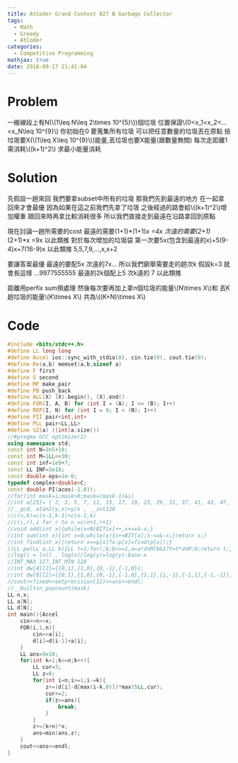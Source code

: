 ```yaml
---
title: AtCoder Grand Contest 027 B Garbage Collector
tags:
  - Math 
  - Greedy
  - AtCoder
categories:
  - Competitive Programming
mathjax: true
date: 2018-09-17 21:41:04
---
```



# Problem

一維線段上有N(\\(1\leq N\leq 2\times 10^{5}\\))個垃圾 位置保證\\(0<x_1<x_2<...<x_N\leq 10^{9}\\)
你初始在0 要蒐集所有垃圾 可以把任意數量的垃圾丟在原點
撿垃圾要X(\\(1\leq X\leq 10^{9}\\))能量,丟垃圾也要X能量(跟數量無關)
每次走距離1需消耗\\((k+1)^2\\)
求最小能量消耗

<!--more-->


# Solution

先假設一趟來回 我們要拿subset中所有的垃圾
那我們先到最遠的地方 在一起拿回來才會最優
因為如果在這之前我們先拿了垃圾 之後經過的路會給\\((k+1)^2\\)增加權重 跟回來時再拿比較消耗很多
所以我們直接走到最遠在沿路拿回到原點

現在討論一趟所需要的cost
最遠的需要(1+1)*(1+1)*x =4x
次遠的需要(2+1)*(2+1)*x =9x
以此類推
對於每次增加的垃圾袋
第一次要5x(包含到最遠的x)+5(9-4)x+7(16-9)x 以此類推
5,5,7,9,...,x,x+2

要讓答案最優 最遠的要配5x 次遠的7x...
所以我們窮舉需要走的趟次k
假設k=3 就會長這樣 ...9977555555
最遠的2k個配上5 次k遠的 7  以此類推

距離用perfix sum預處理
然後每次要再加上拿n個垃圾的能量\\(N\times X\\)和 丟K趟垃圾的能量\\(K\times X\\)
共為\\((K+N)\times X\\)

# Code
```cpp
#include <bits/stdc++.h>
#define LL long long
#define Accel ios::sync_with_stdio(0), cin.tie(0), cout.tie(0);
#define Re(a,b) memset(a,b,sizeof a)
#define F first
#define S second
#define MP make_pair
#define PB push_back
#define ALL(X) (X).begin(), (X).end()
#define FOR(I, A, B) for (int I = (A); I <= (B); I++)
#define REP(I, N) for (int I = 0; I < (N); I++)
#define PII pair<int,int>
#define PLL pair<LL,LL>
#define SZ(a) ((int)a.size())
//#pragma GCC optimize(2)
using namespace std;
const int N=2e5+10;
const int M=1LL<<30;
const int inf=1e9+7;
const LL INF=1e18;
const double eps=1e-6;
typedef complex<double>C;
const double PI(acos(-1.0));
//for(int mask=i;mask>0;mask=(mask-1)&i)
//int a[25]= { 2, 3, 5, 7, 11, 13, 17, 19, 23, 29, 31, 37, 41, 43, 47, 53, 59, 61, 67, 71, 73, 79, 83, 89, 97 };
//__gcd, atan2(y,x)=y/x , __int128
//c(n,k)=c(n-1,k-1)+c(n-1,k)
//c(i,r),i for r to n =c(n+1,r+1)
//void add(int x){while(x<N)BIT[x]++,x+=x&-x;}
//int sum(int x){int s=0;while(x){s+=BIT[x];x-=x&-x;}return s;}
//int find(int x){return x==p[x]?x:p[x]=find(p[x]);}
//LL pw(LL a,LL b){LL t=1;for(;b;b>>=1,a=a*a%M)b&1?t=t*a%M:0;return t;}
//log() = ln() , log(x)/log(y)=log(y)-base-x
//INT_MAX 127,INT_MIN 128
//int dw[4][2]={{0,1},{1,0},{0,-1},{-1,0}};
//int dw[8][2]={{0,1},{1,0},{0,-1},{-1,0},{1,1},{1,-1},{-1,1},{-1,-1}};
//cout<<fixed<<setprecision(12)<<ans<<endl;
//__builtin_popcount(mask)
LL n,x;
LL a[N];
LL d[N];
int main(){Accel
	cin>>n>>x;
	FOR(i,1,n){
		cin>>a[i];
		d[i]=d[i-1]+a[i];
	}
	LL ans=9e18;
	for(int k=1;k<=n;k++){
		LL cur=3;
		LL z=0;
		for(int i=n;i>=1;i-=k){
			z+=(d[i]-d[max(i-k,0)])*max(5LL,cur);
			cur+=2;
			if(z>=ans){
				break;
			}
		}
		z+=(k+n)*x;
		ans=min(ans,z);
	}
	cout<<ans<<endl;
}

```